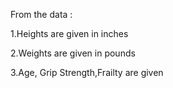 
From the data :

1.Heights are given in inches

2.Weights are given in pounds 

3.Age, Grip Strength,Frailty are given
